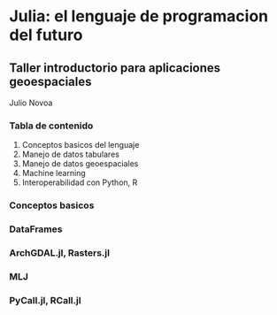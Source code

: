 # Julia: el lenguaje de programacion del futuro
## Taller introductorio para aplicaciones geoespaciales

Julio Novoa

### Tabla de contenido
1. Conceptos basicos del lenguaje
2. Manejo de datos tabulares
3. Manejo de datos geoespaciales
4. Machine learning
5. Interoperabilidad con Python, R

### Conceptos basicos

### DataFrames

### ArchGDAL.jl, Rasters.jl

### MLJ

### PyCall.jl, RCall.jl
